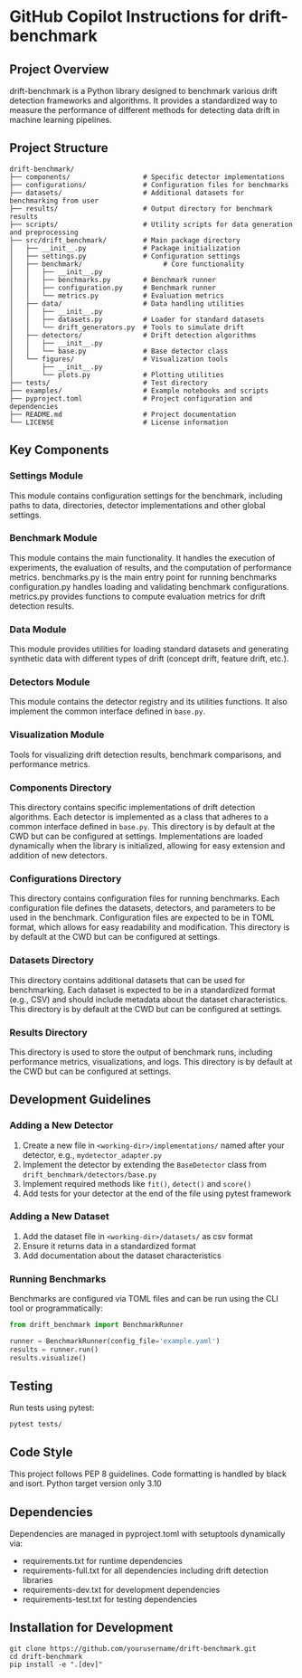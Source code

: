 # GitHub Copilot Instructions for drift-benchmark

## Project Overview

drift-benchmark is a Python library designed to benchmark various drift detection frameworks and algorithms.
It provides a standardized way to measure the performance of different methods for detecting data drift in machine learning pipelines.

## Project Structure

```
drift-benchmark/
├── components/                  # Specific detector implementations
├── configurations/              # Configuration files for benchmarks
├── datasets/                    # Additional datasets for benchmarking from user
├── results/                     # Output directory for benchmark results
├── scripts/                     # Utility scripts for data generation and preprocessing
├── src/drift_benchmark/         # Main package directory
│   ├── __init__.py              # Package initialization
│   ├── settings.py              # Configuration settings
│   ├── benchmark/                    # Core functionality
│   │   ├── __init__.py
│   │   ├── benchmarks.py        # Benchmark runner
│   │   ├── configuration.py     # Benchmark runner
│   │   └── metrics.py           # Evaluation metrics
│   ├── data/                    # Data handling utilities
│   │   ├── __init__.py
│   │   ├── datasets.py          # Loader for standard datasets
│   │   └── drift_generators.py  # Tools to simulate drift
│   ├── detectors/               # Drift detection algorithms
│   │   ├── __init__.py
│   │   └── base.py              # Base detector class
│   └── figures/                 # Visualization tools
│       ├── __init__.py
│       └── plots.py             # Plotting utilities
├── tests/                       # Test directory
├── examples/                    # Example notebooks and scripts
├── pyproject.toml               # Project configuration and dependencies
├── README.md                    # Project documentation
└── LICENSE                      # License information
```

## Key Components

### Settings Module

This module contains configuration settings for the benchmark, including paths to data, directories, detector implementations and other global settings.

### Benchmark Module

This module contains the main functionality. It handles the execution of experiments, the evaluation of results, and the computation of performance metrics.
benchmarks.py is the main entry point for running benchmarks
configuration.py handles loading and validating benchmark configurations.
metrics.py provides functions to compute evaluation metrics for drift detection results.

### Data Module

This module provides utilities for loading standard datasets and generating synthetic data with different types of drift (concept drift, feature drift, etc.).

### Detectors Module

This module contains the detector registry and its utilities functions. It also implement the common interface defined in `base.py`.

### Visualization Module

Tools for visualizing drift detection results, benchmark comparisons, and performance metrics.

### Components Directory

This directory contains specific implementations of drift detection algorithms. Each detector is implemented as a class that adheres to a common interface defined in `base.py`.
This directory is by default at the CWD but can be configured at settings.
Implementations are loaded dynamically when the library is initialized, allowing for easy extension and addition of new detectors.

### Configurations Directory

This directory contains configuration files for running benchmarks.
Each configuration file defines the datasets, detectors, and parameters to be used in the benchmark.
Configuration files are expected to be in TOML format, which allows for easy readability and modification.
This directory is by default at the CWD but can be configured at settings.

### Datasets Directory

This directory contains additional datasets that can be used for benchmarking.
Each dataset is expected to be in a standardized format (e.g., CSV) and should include metadata about the dataset characteristics.
This directory is by default at the CWD but can be configured at settings.

### Results Directory

This directory is used to store the output of benchmark runs, including performance metrics, visualizations, and logs.
This directory is by default at the CWD but can be configured at settings.

## Development Guidelines

### Adding a New Detector

1. Create a new file in `<working-dir>/implementations/` named after your detector, e.g., `mydetector_adapter.py`
2. Implement the detector by extending the `BaseDetector` class from `drift_benchmark/detectors/base.py`
3. Implement required methods like `fit()`, `detect()` and `score()`
4. Add tests for your detector at the end of the file using pytest framework

### Adding a New Dataset

1. Add the dataset file in `<working-dir>/datasets/` as csv format
2. Ensure it returns data in a standardized format
3. Add documentation about the dataset characteristics

### Running Benchmarks

Benchmarks are configured via TOML files and can be run using the CLI tool or programmatically:

```python
from drift_benchmark import BenchmarkRunner

runner = BenchmarkRunner(config_file='example.yaml')
results = runner.run()
results.visualize()
```

## Testing

Run tests using pytest:

```
pytest tests/
```

## Code Style

This project follows PEP 8 guidelines. Code formatting is handled by black and isort.
Python target version only 3.10

## Dependencies

Dependencies are managed in pyproject.toml with setuptools dynamically via:

- requirements.txt for runtime dependencies
- requirements-full.txt for all dependencies including drift detection libraries
- requirements-dev.txt for development dependencies
- requirements-test.txt for testing dependencies

## Installation for Development

```
git clone https://github.com/yourusername/drift-benchmark.git
cd drift-benchmark
pip install -e ".[dev]"
```
